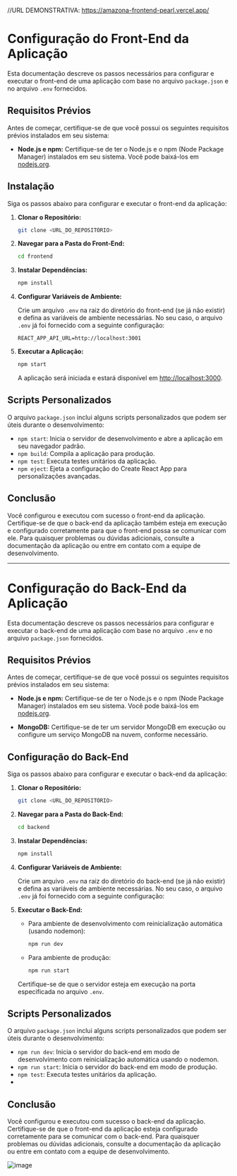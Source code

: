 //URL DEMONSTRATIVA: https://amazona-frontend-pearl.vercel.app/

# Configuração do Front-End da Aplicação

Esta documentação descreve os passos necessários para configurar e executar o front-end de uma aplicação com base no arquivo `package.json` e no arquivo `.env` fornecidos.

## Requisitos Prévios

Antes de começar, certifique-se de que você possui os seguintes requisitos prévios instalados em seu sistema:

- **Node.js e npm:** Certifique-se de ter o Node.js e o npm (Node Package Manager) instalados em seu sistema. Você pode baixá-los em [nodejs.org](https://nodejs.org/).

## Instalação

Siga os passos abaixo para configurar e executar o front-end da aplicação:

1. **Clonar o Repositório:**

   ```bash
   git clone <URL_DO_REPOSITÓRIO>
   ```

2. **Navegar para a Pasta do Front-End:**

   ```bash
   cd frontend
   ```

3. **Instalar Dependências:**

   ```bash
   npm install
   ```

4. **Configurar Variáveis de Ambiente:**

   Crie um arquivo `.env` na raiz do diretório do front-end (se já não existir) e defina as variáveis de ambiente necessárias. No seu caso, o arquivo `.env` já foi fornecido com a seguinte configuração:

   ```plaintext
   REACT_APP_API_URL=http://localhost:3001
   ```

5. **Executar a Aplicação:**

   ```bash
   npm start
   ```

   A aplicação será iniciada e estará disponível em [http://localhost:3000](http://localhost:3000).

## Scripts Personalizados

O arquivo `package.json` inclui alguns scripts personalizados que podem ser úteis durante o desenvolvimento:

- `npm start`: Inicia o servidor de desenvolvimento e abre a aplicação em seu navegador padrão.
- `npm build`: Compila a aplicação para produção.
- `npm test`: Executa testes unitários da aplicação.
- `npm eject`: Ejeta a configuração do Create React App para personalizações avançadas.

## Conclusão

Você configurou e executou com sucesso o front-end da aplicação. Certifique-se de que o back-end da aplicação também esteja em execução e configurado corretamente para que o front-end possa se comunicar com ele. Para quaisquer problemas ou dúvidas adicionais, consulte a documentação da aplicação ou entre em contato com a equipe de desenvolvimento.

---

# Configuração do Back-End da Aplicação

Esta documentação descreve os passos necessários para configurar e executar o back-end de uma aplicação com base no arquivo `.env` e no arquivo `package.json` fornecidos.

## Requisitos Prévios

Antes de começar, certifique-se de que você possui os seguintes requisitos prévios instalados em seu sistema:

- **Node.js e npm:** Certifique-se de ter o Node.js e o npm (Node Package Manager) instalados em seu sistema. Você pode baixá-los em [nodejs.org](https://nodejs.org/).

- **MongoDB:** Certifique-se de ter um servidor MongoDB em execução ou configure um serviço MongoDB na nuvem, conforme necessário.

## Configuração do Back-End

Siga os passos abaixo para configurar e executar o back-end da aplicação:

1. **Clonar o Repositório:**

   ```bash
   git clone <URL_DO_REPOSITÓRIO>
   ```

2. **Navegar para a Pasta do Back-End:**

   ```bash
   cd backend
   ```

3. **Instalar Dependências:**

   ```bash
   npm install
   ```

4. **Configurar Variáveis de Ambiente:**

   Crie um arquivo `.env` na raiz do diretório do back-end (se já não existir) e defina as variáveis de ambiente necessárias. No seu caso, o arquivo `.env` já foi fornecido com a seguinte configuração:

5. **Executar o Back-End:**

   - Para ambiente de desenvolvimento com reinicialização automática (usando nodemon):

     ```bash
     npm run dev
     ```

   - Para ambiente de produção:

     ```bash
     npm run start
     ```

   Certifique-se de que o servidor esteja em execução na porta especificada no arquivo `.env`.

## Scripts Personalizados

O arquivo `package.json` inclui alguns scripts personalizados que podem ser úteis durante o desenvolvimento:

- `npm run dev`: Inicia o servidor do back-end em modo de desenvolvimento com reinicialização automática usando o nodemon.
- `npm run start`: Inicia o servidor do back-end em modo de produção.
- `npm test`: Executa testes unitários da aplicação.
- 

## Conclusão

Você configurou e executou com sucesso o back-end da aplicação. Certifique-se de que o front-end da aplicação esteja configurado corretamente para se comunicar com o back-end. Para quaisquer problemas ou dúvidas adicionais, consulte a documentação da aplicação ou entre em contato com a equipe de desenvolvimento.

![image](https://github.com/omanramalho42/shop-frontend/assets/64960771/7f0ea222-c2c1-4bd5-9e81-f5ffa3d3950d)


